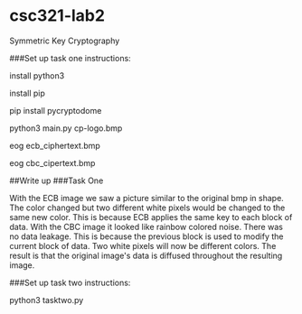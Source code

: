 # csc321-lab2
Symmetric Key Cryptography

###Set up task one instructions:

install python3

install pip

pip install pycryptodome

python3 main.py cp-logo.bmp

eog ecb_ciphertext.bmp

eog cbc_cipertext.bmp


##Write up
###Task One

With the ECB image we saw a picture similar to the original bmp in shape. The color changed but two different white pixels would be changed to the same new color. This is because ECB applies the same key to each block of data. With the CBC image it looked like rainbow colored noise. There was no data leakage. This is because the previous block is used to modify the current block of data. Two white pixels will now be different colors. The result is that the original image's data is diffused throughout the resulting image.

###Set up task two instructions:

python3 tasktwo.py

>>> <your-message-here>